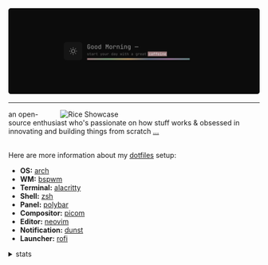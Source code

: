 <!-- [![dark mode](./img/zenn.svg#gh-dark-mode-only)](https://bit.ly/riyuzenn) -->
<!-- [![light mode](./img/zenn-light.svg)](https://bit.ly/riyuzenn#gh-light-mode-only) -->

<!--
<div align="center">
  <h3>─────※ ·❆· ※─────</h3>
</div>
-->
<img src="./img/greetings.svg" />
<hr />

   <img src="https://github.com/riyuzenn/dotfiles/raw/main/assets/showcase.png" alt="Rice Showcase" align="right" width="400px" />
   an open-source enthusiast who's passionate on how stuff works & obsessed in innovating and building things from scratch <a href="https://riyuzenn.me">...</a>
   <br></br>
   
   Here are more information about my <a href="https://github.com/riyuzenn/dotfiles">dotfiles</a> setup:
   
   - **OS:** [arch](https://archlinux.org)
   - **WM:** [bspwm](https://github.com/baskerville/bspwm)
   - **Terminal:** [alacritty](https://github.com/alacritty/alacritty)
   - **Shell:** [zsh](https://www.zsh.org/)
   - **Panel:** [polybar](https://github.com/polybar/polybar)
   - **Compositor:** [picom](https://github.com/ibhagwan/picom)
   - **Editor:** [neovim](https://github.com/neovim/neovim)
   - **Notification:** [dunst](https://github.com/dunst-project/dunst)
   - **Launcher:** [rofi](https://github.com/davatorium/rofi)

<details>
  <summary>stats</summary>
  <br />
  <img src="https://github-readme-stats.vercel.app/api?username=riyuzenn&show_icons=true&count_private=true&icon_color=ac8aac&title_color=ac8aac&bg_color=0e0e0e&text_color=cacaca&hide_title=true" />
</details>

